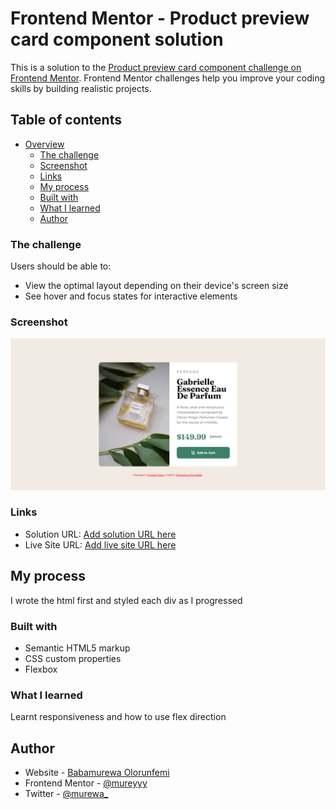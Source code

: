 # Frontend Mentor - Product preview card component solution

This is a solution to the [Product preview card component challenge on Frontend Mentor](https://www.frontendmentor.io/challenges/product-preview-card-component-GO7UmttRfa). Frontend Mentor challenges help you improve your coding skills by building realistic projects. 

## Table of contents

- [Overview](#overview)
  - [The challenge](#the-challenge)
  - [Screenshot](#screenshot)
  - [Links](#links)
  - [My process](#my-process)
  - [Built with](#built-with)
  - [What I learned](#what-i-learned)
  - [Author](#author)

### The challenge

Users should be able to:

- View the optimal layout depending on their device's screen size
- See hover and focus states for interactive elements

### Screenshot

![](./product%20preview%20component%20ss.png)

### Links

- Solution URL: [Add solution URL here](https://your-solution-url.com)
- Live Site URL: [Add live site URL here](https://your-live-site-url.com)

## My process
I wrote the html first and styled each div as I progressed

### Built with

- Semantic HTML5 markup
- CSS custom properties
- Flexbox
### What I learned
Learnt responsiveness and how to use flex direction

## Author

- Website - [Babamurewa Olorunfemi](https://github.com/mureyyy)
- Frontend Mentor - [@mureyyy](https://www.frontendmentor.io/profile/yourusername)
- Twitter - [@murewa_](https://www.twitter.com/yourusername)
